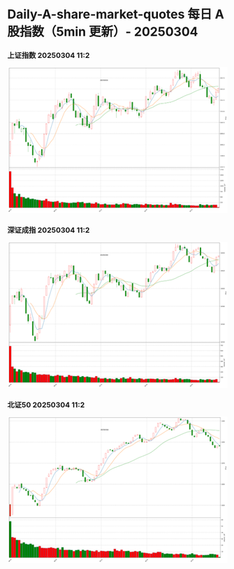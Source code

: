 
# Daily-A-share-market-quotes 每日 A 股指数（5min 更新）- 20250304

### 上证指数 20250304 11:2
![](./fig/2025/3/20250304-sh000001.png)

### 深证成指 20250304 11:2
![](./fig/2025/3/20250304-sz399001.png)

### 北证50 20250304 11:2
![](./fig/2025/3/20250304-bj899050.png)
